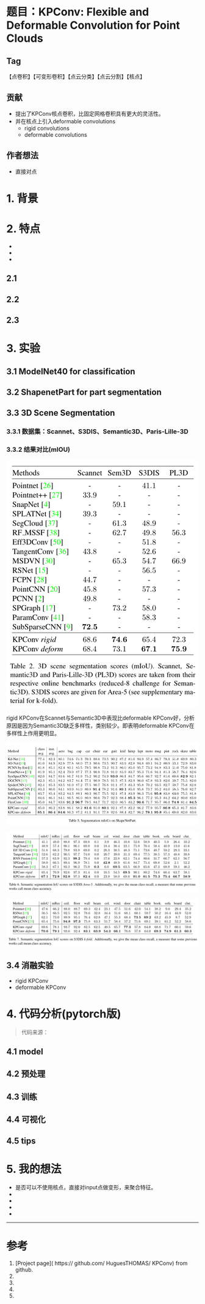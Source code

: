 # 题目：KPConv: Flexible and Deformable Convolution for Point Clouds

## Tag

【点卷积】【可变形卷积】【点云分类】【点云分割】【核点】

## 贡献

- 提出了KPConv核点卷积，比固定网格卷积具有更大的灵活性。
- 并在核点上引入deformable convolutions
  - rigid convolutions
  - deformable convolutions

## 作者想法

- 直接对点

# 1. 背景





# 2. 特点

- 

- 

- 

## 2.1

## 2.2

## 2.3




# 3. 实验

## 3.1 ModelNet40  for classification

## 3.2 ShapenetPart for part segmentation

## 3.3 3D Scene Segmentation

### 3.3.1 数据集：Scannet、S3DIS、Semantic3D、Paris-Lille-3D




### 3.3.2 结果对比(mIOU)

![image-20200915095213606](img/image-20200915095213606.png)

rigid KPConv在Scannet与Semantic3D中表现比deformable KPConv好，分析原因是因为Semantic3D缺乏多样性，类别较少。即表明deformable KPConv在多样性上作用更明显。

![image-20200915105216227](img/image-20200915105216227.png)

![image-20200915105235597](img/image-20200915105235597.png)

![image-20200915105256259](img/image-20200915105256259.png)

### 


## 3.4 消融实验

- rigid KPConv
- deformable KPConv



# 4. 代码分析(pytorch版)
> 代码来源： []()

## 4.1 model



## 4.2 预处理



## 4.3 训练





## 4.4 可视化





## 4.5 tips



# 5. 我的想法

- 是否可以不使用核点，直接对input点做变形，来聚合特征。
- 
- 
- 
- 

---


# 参考

1. [Project page]( https:// github.com/ HuguesTHOMAS/ KPConv) from github.
2. []()
3. []()
4. []()
5. []()